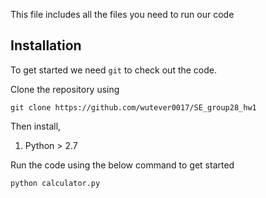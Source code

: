 This file includes all the files you need to run our code

## Installation 

To get started we need `git` to check out the code.

Clone the repository using

```
git clone https://github.com/wutever0017/SE_group28_hw1
```

Then install,

1. Python > 2.7

Run the code using the below command to get started

```python
python calculator.py
```

